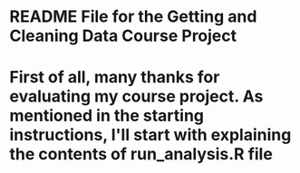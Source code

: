 # README File for the Getting and Cleaning Data Course Project

# First of all, many thanks for evaluating my course project. As mentioned in the starting instructions, I'll start with explaining the contents of run_analysis.R file
